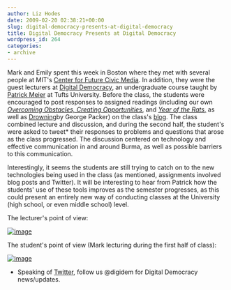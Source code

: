 ```yaml
---
author: Liz Hodes
date: 2009-02-20 02:38:21+00:00
slug: digital-democracy-presents-at-digital-democracy
title: Digital Democracy Presents at Digital Democracy
wordpress_id: 264
categories:
- archive
---
```


Mark and Emily spent this week in Boston where they met with several people at MIT's [Center for Future Civic Media](http://civic.mit.edu/). In addition, they were the guest lecturers at [Digital Democracy](http://digitaldemocracy.pbwiki.com/), an undergraduate course taught by [Patrick Meier](http://irevolution.wordpress.com/) at Tufts University. Before the class, the students were encouraged to post responses to assigned readings (including our own [_Overcoming Obstacles, Creating Opportunities_](http://www.dtwo.org/2008/11/20/thailand-report-launch/), and [_Year of the Rats_,](http://www.dtwo.org/2008/06/18/published-in-nuvo/) as well as [Drowning](http://www.newyorker.com/reporting/2008/08/25/080825fa_fact_packer?currentPage=all)by George Packer) on the class's [blog](http://tuftsdigitaldemocracy.wordpress.com/). The class combined lecture and discussion, and during the second half, the student's were asked to tweet* their responses to problems and questions that arose as the class progressed. The discussion centered on technology and effective communication in and around Burma, as well as possible barriers to this communication.

Interestingly, it seems the students are still trying to catch on to the new technologies being used in the class (as mentioned, assignments involved blog posts and Twitter). It will be interesting to hear from Patrick how the students' use of these tools improves as the semester progresses, as this could present an entirely new way of conducting classes at the University (high school, or even middle school) level.

The lecturer's point of view:

[![image](https://s3.amazonaws.com/digidem-www/wp-content/uploads/2009/02/photo1-300x225.jpg)](https://s3.amazonaws.com/digidem-www/wp-content/uploads/2009/02/photo1.jpg)

The student's point of view (Mark lecturing during the first half of class):

[![image](https://s3.amazonaws.com/digidem-www/wp-content/uploads/2009/02/photo2-300x225.jpg)](https://s3.amazonaws.com/digidem-www/wp-content/uploads/2009/02/photo2.jpg)

* Speaking of [Twitter](http://twitter.com/), follow us @digidem for Digital Democracy news/updates.
